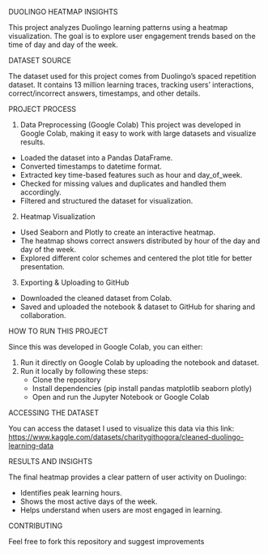 DUOLINGO HEATMAP INSIGHTS

This project analyzes Duolingo learning patterns using a heatmap visualization. The goal is to explore user engagement trends based on the time of day and day of the week.

DATASET SOURCE 

The dataset used for this project comes from Duolingo’s spaced repetition dataset. It contains 13 million learning traces, tracking users’ interactions, correct/incorrect answers, timestamps, and other details.

PROJECT PROCESS
1. Data Preprocessing (Google Colab)
This project was developed in Google Colab, making it easy to work with large datasets and visualize results.
* Loaded the dataset into a Pandas DataFrame.
* Converted timestamps to datetime format.
* Extracted key time-based features such as hour and day_of_week.
* Checked for missing values and duplicates and handled them accordingly.
* Filtered and structured the dataset for visualization.
  
2. Heatmap Visualization
* Used Seaborn and Plotly to create an interactive heatmap.
* The heatmap shows correct answers distributed by hour of the day and day of the week.
* Explored different color schemes and centered the plot title for better presentation.
  
3. Exporting & Uploading to GitHub
* Downloaded the cleaned dataset from Colab.
* Saved and uploaded the notebook & dataset to GitHub for sharing and collaboration.


HOW TO RUN THIS PROJECT

Since this was developed in Google Colab, you can either:
1. Run it directly on Google Colab by uploading the notebook and dataset.
2. Run it locally by following these steps:
   - Clone the repository
   - Install dependencies (pip install pandas matplotlib seaborn plotly)
   - Open and run the Jupyter Notebook or Google Colab

ACCESSING THE DATASET

You can access the dataset I used to visualize this data via this link: https://www.kaggle.com/datasets/charitygithogora/cleaned-duolingo-learning-data


RESULTS AND INSIGHTS

The final heatmap provides a clear pattern of user activity on Duolingo:
- Identifies peak learning hours.
- Shows the most active days of the week.
- Helps understand when users are most engaged in learning.


CONTRIBUTING

Feel free to fork this repository and suggest improvements

